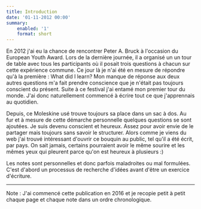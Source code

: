 ```yaml
---
title: Introduction
date: '01-11-2012 00:00'
summary:
    enabled: '1'
    format: short
---
```


En 2012 j'ai eu la chance de rencontrer Peter A. Bruck à l'occasion du European Youth Award. Lors de la dernière journée, il a organisé un un tour de table avec tous les participants où il posait trois questions à chacun sur cette expérience commune. Ce jour là je n'ai été en mesure de répondre qu'à la première : What did I learn? Mon manque de réponse aux deux autres questions m'a fait prendre conscience que je n'était pas toujours conscient du présent. Suite à ce festival j'ai entamé mon premier tour du monde. J'ai donc naturellement commencé à écrire tout ce que j'apprennais au quotidien.

Depuis, ce Moleskine usé trouve toujours sa place dans un sac à dos. Au fur et à mesure de cette démarche personnelle quelques questions se sont ajoutées. Je suis devenu conscient et heureux. Assez pour avoir envie de le partager mais toujours sans savoir le structurer. Alors comme je viens du web j'ai trouvé intéressant d'ouvrir ce bouquin au public, tel qu'il a été écrit, par pays.  On sait jamais, certains pourraient avoir le même sourire et les mêmes yeux qui pleurent parce qu'on est heureux à plusieurs :)

Les notes sont personnelles et donc parfois maladroites ou mal formulées. C'est d'abord un processus de recherche d'idées avant d'être un exercice d'écriture.

---

Note : J'ai commencé cette publication en 2016 et je recopie petit à petit chaque page et chaque note dans un ordre chronologique.